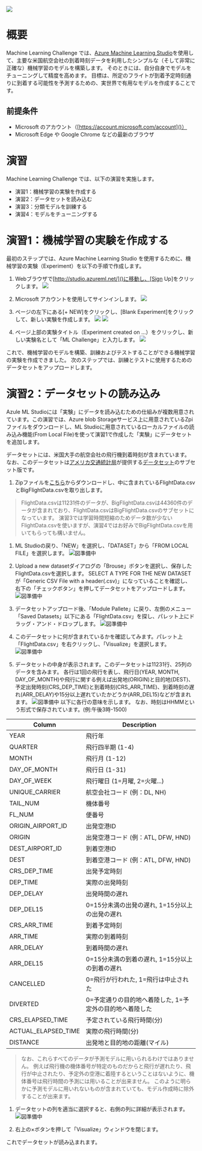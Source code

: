 ![](https://github.com/MSFTImagine/computerscience/raw/master/Event-In-Box/Machine%20Learning%20Challenge/Images/ml-challenge.png)

# 概要
Machine Learning Challenge では、[Azure Machine Learning Studio](https://azure.microsoft.com/services/machine-learning-studio/)を使用して、主要な米国航空会社の到着時刻データを利用したシンプルな（そして非常に正確な）機械学習のモデルを構築します。
そのときには、自分自身でモデルをチューニングして精度を高めます。
目標は、所定のフライトが到着予定時刻通りに到着する可能性を予測するための、実世界で有用なモデルを作成することです。

## 前提条件
- Microsoft のアカウント（[https://account.microsoft.com/account]()）
- Microsoft Edge や Google Chrome などの最新のブラウザ


# 演習
Machine Learning Challenge では、以下の演習を実施します。
- 演習1：機械学習の実験を作成する
- 演習2：データセットを読み込む
- 演習3：分類モデルを訓練する
- 演習4：モデルをチューニングする


# 演習1：機械学習の実験を作成する
最初のステップでは、Azure Machine Learning Studio を使用するために、機械学習の実験（Experiment）を以下の手順で作成します。

1. Webブラウザで[http://studio.azureml.net/]()に移動し、[Sign Up]をクリックします。
![](./Images/sign-up.jpg)

1. Microsoft アカウントを使用してサインインします。
![](./Images/sign-in.jpg)

1. ページの左下にある[+ NEW]をクリックし、[Blank Experiment]をクリックして、新しい実験を作成します。
![](./Images/ml-studio.jpg)
![](./Images/new.jpg)

1. ページ上部の実験タイトル（Experiment created on ...）をクリックし、新しい実験名として「ML Challenge」と入力します。
![](./Images/experiment.jpg)

これで、機械学習のモデルを構築、訓練およびテストすることができる機械学習の実験を作成できました。
次のステップでは、訓練とテストに使用するためのデータセットをアップロードします。

# 演習2：データセットの読み込み
Azule ML Studioには「実験」にデータを読み込むための仕組みが複数用意されています。この演習では、Azure blob Storageサービス上に用意されているZpiファイルをダウンロードし、ML Studioに用意されているローカルファイルの読み込み機能(From Local File)を使って演習1で作成した「実験」にデータセットを追加します。

データセットには、米国大手の航空会社の飛行機到着時刻が含まれています。
なお、このデータセットは[アメリカ交通統計局](https://www.bts.gov/)が提供する[データセット](https://www.transtats.bts.gov/DL_SelectFields.asp?Table_ID=236&DB_Short_Name=On-Time)のサブセット版です。

1. Zipファイルを[こちら](https://mlchallenge.blob.core.windows.net/public/FlightData.zip)からダウンロードし、中に含まれているFlightData.csvとBigFlightData.csvを取り出します。
>FlightData.csvは11231件のデータが、BigFlightData.csvは44360件のデータが含まれており、FlightData.csvはBigFlightData.csvのサブセットになっています。
>演習3では学習時間短縮のためデータ数が少ないFlightData.csvを使いますが、演習4ではお好みでBigFlightData.csvを用いてもらっても構いません。

1. ML Studioの戻り、「NEW」を選択し、「DATASET」から「FROM LOCAL FILE」を選択します。
![図準備中]()

1. Upload a new datasetダイアログの「Brouse」ボタンを選択し、保存したFlightData.csvを選択します。
SELECT A TYPE FOR THE NEW DATASETが「Generic CSV File with a header(.csv)」になっていることを確認し、右下の「チェックボタン」を押してデータセットをアップロードします。
![図準備中]()

1. データセットアップロード後、「Module Pallete」に戻り、左側のメニュー「Saved Datasets」以下にある「FlightData.csv」を探し、パレット上にドラッグ・アンド・ドロップします。
![図準備中]()

1. このデータセットに何が含まれているかを確認してみます。パレット上「FlightData.csv」を右クリックし、「Visualize」を選択します。
![図準備中]()

1. データセットの中身が表示されます。このデータセットは11231行、25列のデータを含みます。
各行は1回の飛行を表し、飛行日(YEAR, MONTH, DAY_OF_MONTH)や飛行に関する例えば出発地(ORIGIN)と目的地(DEST)、予定出発時刻(CRS_DEP_TIME)と到着時刻(CRS_ARR_TIME)、到着時刻の遅れ(ARR_DELAY)や15分以上遅れていたかどうか(ARR_DEL15)などが含まれます。
![図準備中]()
以下に各行の意味を示します。
なお、時刻はHHMMという形式で保存されています。(例:午後3時-1500)

|Column|Description|
|---------------------|----------------------------------------------------------------------------------|
|YEAR|飛行年|
|QUARTER|飛行四半期 (1-4)|
|MONTH|飛行月 (1-12)|
|DAY_OF_MONTH|飛行日 (1-31)|
|DAY_OF_WEEK|飛行曜日 (1=月曜, 2=火曜...)|
|UNIQUE_CARRIER|航空会社コード (例：DL, NH)|
|TAIL_NUM|機体番号|
|FL_NUM|便番号|
|ORIGIN_AIRPORT_ID|出発空港ID|
|ORIGIN|出発空港コード (例：ATL, DFW, HND)|
|DEST_AIRPORT_ID|到着空港ID|
|DEST|到着空港コード (例：ATL, DFW, HND)|
|CRS_DEP_TIME|出発予定時刻|
|DEP_TIME|実際の出発時刻|
|DEP_DELAY|出発時間の遅れ|
|DEP_DEL15|0=15分未満の出発の遅れ, 1=15分以上の出発の遅れ|
|CRS_ARR_TIME|到着予定時刻|
|ARR_TIME|実際の到着時刻|
|ARR_DELAY|到着時間の遅れ|
|ARR_DEL15|0=15分未満の到着の遅れ, 1=15分以上の到着の遅れ|
|CANCELLED|0=飛行が行われた, 1=飛行は中止された|
|DIVERTED|0=予定通りの目的地へ着陸した, 1=予定外の目的地へ着陸した|
|CRS_ELAPSED_TIME|予定されている飛行時間(分)|
|ACTUAL_ELAPSED_TIME|実際の飛行時間(分)|
|DISTANCE|出発地と目的地の距離(マイル)|

> なお、これらすべてのデータが予測モデルに用いられるわけではありません。
> 例えば飛行機の機体番号が特定のものだからと飛行が遅れたり、飛行が中止されたり、予定外の空港に着陸するということはないように、機体番号は飛行時間の予測には用いることが出来ません。
> このように明らかに予測モデルに用いれないものが含まれていても、モデル作成時に除外することが出来ます。

1. データセットの列を適当に選択すると、右側の列に詳細が表示されます。
![図準備中]()

1. 右上の×ボタンを押して「Visualize」ウィンドウを閉じます。

これでデータセットが読み込まれます。

